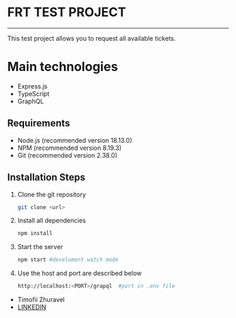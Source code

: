 # FRT TEST PROJECT
***


This test project allows you to request all available tickets.


# Main technologies

- Express.js
- TypeScript
- GraphQL

## Requirements
- Node.js (recommended version 18.13.0)
- NPM (recommended version 8.19.3)
- Git (recommended version 2.38.0)
## Installation Steps

1. Clone the git repository
   ```bash 
   git clone <url>
   ```
2. Install all dependencies
   ```bash 
   npm install
   ```
3. Start the server
   ```bash 
   npm start #develoment watch mode
   ```
4. Use the host and port are described below
   ```bash 
   http://localhost:<PORT>/grapql  #port in .env file
   ```   

- Timofii Zhuravel
- [LINKEDIN](https://www.linkedin.com/in/timofii-zhuravel/)
